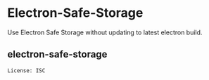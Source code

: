 # Electron-Safe-Storage

Use Electron Safe Storage without updating to latest electron build.

## electron-safe-storage

    License: ISC